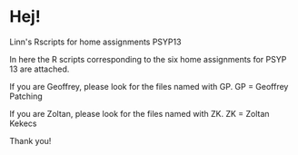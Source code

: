 # Hej! 
Linn's Rscripts for home assignments PSYP13

In here the R scripts corresponding to the six home assignments for PSYP 13 are attached. 

If you are Geoffrey, please look for the files named with GP. 
GP = Geoffrey Patching

If you are Zoltan, please look for the files named with ZK.
ZK = Zoltan Kekecs 

Thank you!
